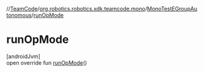 //[TeamCode](../../../index.md)/[org.robotics.robotics.xdk.teamcode.mono](../index.md)/[MonoTestEGroupAutonomous](index.md)/[runOpMode](run-op-mode.md)

# runOpMode

[androidJvm]\
open override fun [runOpMode](run-op-mode.md)()
